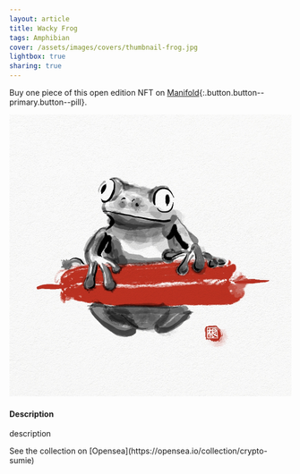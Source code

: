 ```yaml
---
layout: article
title: Wacky Frog
tags: Amphibian
cover: /assets/images/covers/thumbnail-frog.jpg
lightbox: true
sharing: true
---
```


Buy one piece of this open edition NFT on [Manifold](https://app.manifold.xyz/c/cryptosumie-30){:.button.button--primary.button--pill}.

<div class="card mt-3">
  <div class="card__image">
    <img src="/assets/images/hd/frog.jpg"/>
  </div>
  <div class="card__content">
    <div class="card__header">
      <h4>Description</h4>
    </div>
    <p>description</p>
  </div>
</div>
<div>
  See the collection on [Opensea](https://opensea.io/collection/crypto-sumie)
</div>



